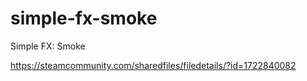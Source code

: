 # simple-fx-smoke
Simple FX: Smoke

https://steamcommunity.com/sharedfiles/filedetails/?id=1722840082
